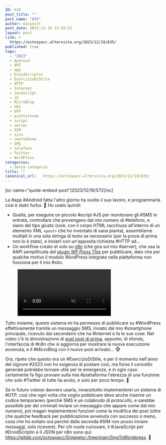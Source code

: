```yaml
---
ID: 635
post_title: ""
post_name: "635"
author: minioctt
post_date: 2023-12-18 15:59:51
layout: post
link: >
  https://octospacc.altervista.org/2023/12/18/635/
published: true
tags:
  - "2023"
  - Android
  - API
  - app
  - DroidScriptin
  - EsercizioDiStile
  - HTTP
  - Internet
  - JavaScript
  - JS
  - MicroBlog
  - n8n
  - OTP
  - piattaforma
  - script
  - server
  - SIM
  - sito
  - smartphone
  - SMS
  - telefono
  - Twitter
  - WordPress
categories:
  - Senza categoria
title: ""
canonical_url:   https://octospacc.altervista.org/2023/12/18/635/
---
```

<!-- wp:paragraph -->
<p>[sc name="quote-embed-post"]2023/12/16/572[/sc]</p>
<!-- /wp:paragraph -->

<!-- wp:paragraph -->
<p>La #app #Android fatta l'altro giorno ha svolto il suo lavoro, e programmarla così è stato furbo. 🌚️ Ho usato quindi:</p>
<!-- /wp:paragraph -->

<!-- wp:list -->
<ul><!-- wp:list-item -->
<li>Quella, per eseguire un piccolo #script #JS per monitorare gli #SMS in entrata, controllare che provengano dal mio numero di #telefono, e siano del tipo giusto (cioè, con il corpo HTML racchiuso all'interno di un elemento XML <code>&lt;post&gt;</code> che ho inventato di sana pianta), assemblarne multipli in una sola stringa di testo se necessario (per la prova di prima non lo è stato), e inviarli con un'apposita richiesta #HTTP ad...</li>
<!-- /wp:list-item -->

<!-- wp:list-item -->
<li>Un workflow creato al volo su <a href="https://n8n.io/">n8n</a> (che gira sul mio #server), che usa la #API semplificata del <a href="https://wordpress.org/plugins/press-this/">plugin WP <em>Press This</em></a> per pubblicare, dato che per qualche motivo il modulo WordPress integrato nella piattaforma non funziona per il mio #sito.</li>
<!-- /wp:list-item --></ul>
<!-- /wp:list -->

<!-- wp:paragraph -->
<p></p>
<!-- /wp:paragraph -->

<!-- wp:video {"id":636} -->
<figure class="wp-block-video"><video controls muted src="{{site.cdnurl}}/assets/uploads/2023/12/00029.mp4"></video></figure>
<!-- /wp:video -->

<!-- wp:paragraph -->
<p></p>
<!-- /wp:paragraph -->

<!-- wp:paragraph -->
<p>Tutto insieme, questo sistema mi ha permesso di pubblicare su #WordPress effettivamente tramite un messaggio SMS, inviato dal mio #smartphone principale, ricevuto dal secondario che ha #Internet e fa le sue cose. Nel video c'è la dimostrazione di <a href="https://octospacc.altervista.org/2023/12/18/633/">quel post di prima</a>, appunto; di sfondo, l'interfaccia di #n8n che si aggiorna per mostrare la nuova esecuzione avvenuta, e il #MicroBlog con il nuovo post arrivato... 🐵️</p>
<!-- /wp:paragraph -->

<!-- wp:paragraph -->
<p>Ora, ripeto che questo era un #EsercizioDiStile, e per il momento nell'anno del signore #2023 non ho esigenza di postare così, ma forse il concetto generale potrebbe tornare utile per le emergenze, e in ogni caso certamente fa figo provare sulla mia #piattaforma l'ebrezza di una funzione che solo #Twitter di tutte ha avuto, e solo per poco tempo. 😤️</p>
<!-- /wp:paragraph -->

<!-- wp:paragraph -->
<p>Se in futuro volessi davvero usarla, innanzitutto implementerei un sistema di #OTP, così che ogni volta che voglio pubblicare devo anche inserire un codice temporaneo (perché SMS è un colabrodo di protocollo, e sarebbe possibile per dei criminali inviare un messaggio che appare come dal mio numero), poi magari implementerei funzioni come la modifica dei post (oltre che qualche feedback per pubblicazione avvenuta con successo o meno, cosa che ho evitato ora perché dalla seconda #SIM non posso inviare messaggi, solo ricevere). Per chi vuole curiosare, il #JavaScript per #DroidScriptin e il JSON per n8n sono qui: <a href="https://gitlab.com/octospacc/Snippets/-/tree/main/SmsToWordpress">https://gitlab.com/octospacc/Snippets/-/tree/main/SmsToWordpress</a>. 🎀️</p>
<!-- /wp:paragraph -->